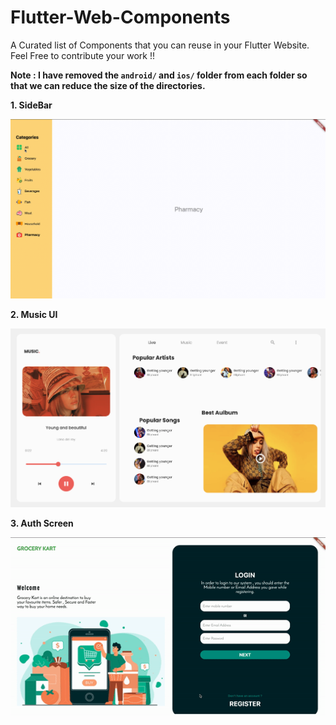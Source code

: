 # Flutter-Web-Components
A Curated list of Components that you can reuse in your Flutter Website. Feel Free to contribute your work !!

**Note : I have removed the `android/` and `ios/` folder from each folder so that we can reduce the size of the directories.**

**1. SideBar**

![](side_bar/assets/sidebar.gif)

**2. Music UI**

![](music_web_ui/assets/music.png)

**3. Auth Screen**

![](authentication_screen/assets/auth.gif)
